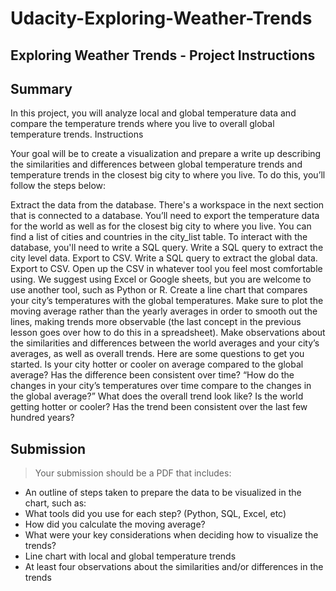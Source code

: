 # Udacity-Exploring-Weather-Trends <br>
## Exploring Weather Trends - Project Instructions

## Summary

In this project, you will analyze local and global temperature data and compare the temperature trends where you live to overall global temperature trends.
Instructions

Your goal will be to create a visualization and prepare a write up describing the similarities and differences between global temperature trends and temperature trends in the closest big city to where you live. To do this, you’ll follow the steps below:

   Extract the data from the database. There's a workspace in the next section that is connected to a database. You’ll need to export the temperature data for the world as well as for the closest big city to where you live. You can find a list of cities and countries in the city_list table. To interact with the database, you'll need to write a SQL query.
        Write a SQL query to extract the city level data. Export to CSV.
        Write a SQL query to extract the global data. Export to CSV.
    Open up the CSV in whatever tool you feel most comfortable using. We suggest using Excel or Google sheets, but you are welcome to use another tool, such as Python or R.
    Create a line chart that compares your city’s temperatures with the global temperatures. Make sure to plot the moving average rather than the yearly averages in order to smooth out the lines, making trends more observable (the last concept in the previous lesson goes over how to do this in a spreadsheet).
    Make observations about the similarities and differences between the world averages and your city’s averages, as well as overall trends. Here are some questions to get you started.
        Is your city hotter or cooler on average compared to the global average? Has the difference been consistent over time?
        “How do the changes in your city’s temperatures over time compare to the changes in the global average?”
        What does the overall trend look like? Is the world getting hotter or cooler? Has the trend been consistent over the last few hundred years?
## Submission

>Your submission should be a PDF that includes:

 * An outline of steps taken to prepare the data to be visualized in the chart, such as:
 * What tools did you use for each step? (Python, SQL, Excel, etc)
 * How did you calculate the moving average?
 * What were your key considerations when deciding how to visualize the trends?
 * Line chart with local and global temperature trends
 * At least four observations about the similarities and/or differences in the trends

